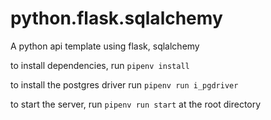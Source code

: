 # python.flask.sqlalchemy
A python api template using flask, sqlalchemy

to install dependencies, run ```pipenv install```

to install the postgres driver run ```pipenv run i_pgdriver```

to start the server, run ```pipenv run start``` at the root directory



